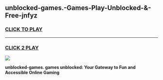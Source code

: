 
## unblocked-games.-Games-Play-Unblocked-&-Free-jnfyz
<h3>
<a href="https://premium76.site?title=unblocked-games.&ref=24A">CLICK TO PLAY</a></h3>
<hr>

<h3>
<a href="https://premium76.site?title=unblocked-games.&ref=24A">CLICK 2 PLAY</a>
  
</h3>

<a href="https://premium76.site?title=unblocked-games.&ref=24A"><img src="https://clearcache.store/games.png"></a>


**unblocked-games. games unblocked: Your Gateway to Fun and Accessible Online Gaming**
